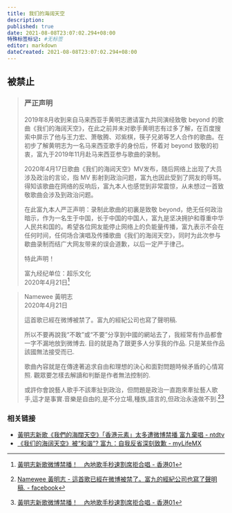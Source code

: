```yaml
---
title: 我们的海阔天空
description:
published: true
date: 2021-08-08T23:07:02.294+08:00
特殊标签标记: #无标签
editor: markdown
dateCreated: 2021-08-08T23:07:02.294+08:00
---
```


## 被禁止

> ### 严正声明
>
> 2019年8月收到来自马来西亚手黄明志邀请富九共同演经致敬 beyond 的歌曲《我们的海阔天空》，在此之前并未对歌手黄明志有过多了解，在百度搜索中屏示了他与王力宏、萧敬腾、邓紫棋，筷子兄弟等艺人合作的歌曲。在初步了解黄明志为一名马来西亚歌手的身份后，怀着对 beyond 致敬的初衷，富九于2019年11月赴马来西亚参与歌曲的录制。
>
> 2020年4月17日歌曲《我们的海闼天空》MV发布，随后网络上出现了大员涉及政治的言论，指 MV 影射到政治问题，富九也因此受到了网友的辱骂。得知该歌曲在网络的反响后，富九本人也感觉到非常震惊，从未想过一首致敬歌曲会涉及到政治问题。
>
> 在此富九本人严正声明：录制此歌曲的初裏是致敬 beyond，绝无任何政治暗示，作为一名生于中国，长于中国的中国人，富九是坚决拥护和尊重中华人民共和国的。希望各位网友能停止网络上的负能量传播，富九表示不会在任何时间，任伺场合演唱及传播歌曲《我们的海阔天空》，同时为此次参与歇曲录制而结广大网友带来的误会道歉，以后一定严于律己。
>
> 特此声明！
>
> 富九经纪单位：超乐文化<br>
> 2020年4月21日[^aobws]

> Namewee 黃明志<br>
> 2020年4月21日
>
> 這首歌已經在微博被禁了。富九的經紀公司也寫了聲明稿.
>
> 所以不要再說我“不敢”或“不要”分享到中國的網站去了，我經常有作品都會一字不漏地放到微博去. 目的就是為了跟更多人分享我的作品. 只是某些作品該國無法接受而已.
>
> 歌曲內容就是在傳達著追求自由和理想的決心和面對問題時候矛盾的心情寫照. 觀眾要怎樣去解讀和判斷是作者無法控制的.
>
> 或許你會說藝人歌手不該牽扯到政治，但問題是政治一直跑來牽扯藝人歌手,這才是事實.音樂是自由的,是不分立場,種族,語言的,但政治永遠做不到.[^fb_nwe][^aobws]

[^aobws]: [黃明志新歌微博禁播！　內地歌手秒速割席拒合唱 - 香港01](https://web.archive.org/web/20210722072737if_/https://www.hk01.com/眾樂迷/464162/黃明志新歌微博禁播-內地歌手秒速割席拒合唱)

[^fb_nwe]: [Namewee 黃明志 - 這首歌已經在微博被禁了。富九的經紀公司也寫了聲明稿. - facebook](https://www.facebook.com/namewee/posts/10157800100393429)

### 相关链接

+ [黃明志新歌《我們的海闊天空》「香港元素」太多遭微博禁播 富九棄唱 - ntdtv](https://web.archive.org/web/20210310174259/https://www.ntdtv.com/b5/2020/04/22/a102829083.html)
+ [《我们的海阔天空》被“和谐”? 富九：自我反省深刻致歉 - myLifeMX](https://web.archive.org/web/20210808151322/https://mylifemx.com/archives/8801)
